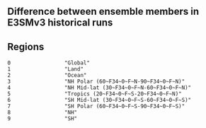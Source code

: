 ## Difference between ensemble members in E3SMv3 historical runs 

## 

## Regions 

```
0                 "Global" 
1                 "Land"   
2                 "Ocean"  
3                 "NH Polar (60~F34~0~F~N-90~F34~0~F~N)"   
4                 "NH Mid-lat (30~F34~0~F~N-60~F34~0~F~N)" 
5                 "Tropics (20~F34~0~F~S-20~F34~0~F~N)"    
6                 "SH Mid-lat (30~F34~0~F~S-60~F34~0~F~S)" 
7                 "SH Polar (60~F34~0~F~S-90~F34~0~F~S)" 
8                 "NH" 
9                 "SH"
```




